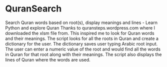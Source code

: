 # QuranSearch
Search Quran words based on root(s), display meanings and lines - Learn Python and explore Quran
Thanks to quransteps.wordpress.com where I downloaded the xlsm file from. This inspired me to look for Quran words and their meanings. 
The script looks for all the roots in Quran and create a dictionary for the user. The dictionary saves user typing Arabic root input.
The user can enter a numeric value of the root and would find all the words in Quran for that root along with their meanings. 
The script also displays the lines of Quran where the words are used.
